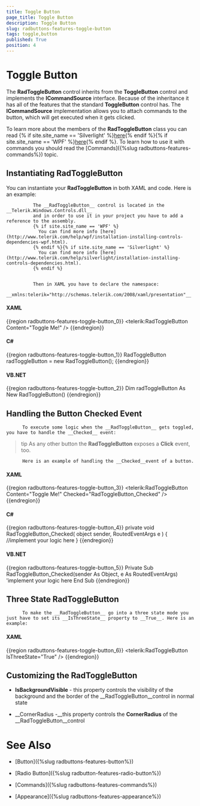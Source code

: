 ```yaml
---
title: Toggle Button
page_title: Toggle Button
description: Toggle Button
slug: radbuttons-features-toggle-button
tags: toggle,button
published: True
position: 4
---
```


# Toggle Button



The __RadToggleButton__ control inherits from the __ToggleButton__ control and implements the __ICommandSource__ interface. Because of the inheritance it has all of the features that the standard __ToggleButton__ control has. The __ICommandSource__ implementation allows you to attach commands to the button, which will get executed when it gets clicked.
	  

To learn more about the members of the __RadToggleButton__ class you can read
		{% if site.site_name == 'Silverlight' %}[here](http://www.telerik.com/help/silverlight/allmembers_t_telerik_windows_controls_radtogglebutton.html){% endif %}{% if site.site_name == 'WPF' %}[here](http://www.telerik.com/help/wpf/allmembers_t_telerik_windows_controls_radtogglebutton.html){% endif %}.
		To learn how to use it with commands you should read the [Commands]({%slug radbuttons-features-commands%}) topic.
	  

## Instantiating RadToggleButton

You can instantiate your __RadToggleButton__ in both XAML and code. Here is an example:
		

>


			  The __RadToggleButton__ control is located in the __Telerik.Windows.Controls.dll__
			  and in order to use it in your project you have to add a reference to the assembly.
			  {% if site.site_name == 'WPF' %}
				You can find more info [here](http://www.telerik.com/help/wpf/installation-installing-controls-dependencies-wpf.html).
			  {% endif %}{% if site.site_name == 'Silverlight' %}
				You can find more info [here](http://www.telerik.com/help/silverlight/installation-installing-controls-dependencies.html).
			  {% endif %}


			  Then in XAML you have to declare the namespace:
			  __xmlns:telerik="http://schemas.telerik.com/2008/xaml/presentation"__

#### __XAML__

{{region radbuttons-features-toggle-button_0}}
	<telerik:RadToggleButton Content="Toggle Me!" />
	{{endregion}}



#### __C#__

{{region radbuttons-features-toggle-button_1}}
	RadToggleButton radToggleButton = new RadToggleButton();
	{{endregion}}



#### __VB.NET__

{{region radbuttons-features-toggle-button_2}}
	Dim radToggleButton As New RadToggleButton()
	{{endregion}}



## Handling the Button Checked Event


		  To execute some logic when the __RadToggleButton__ gets toggled, you have to handle the __Checked__ event:
		

>tip
		  As any other button the __RadToggleButton__ exposes a __Click__ event, too.
		


		  Here is an example of handling the __Checked__event of a button.
		

#### __XAML__

{{region radbuttons-features-toggle-button_3}}
	<telerik:RadToggleButton Content="Toggle Me!" Checked="RadToggleButton_Checked" />
	{{endregion}}



#### __C#__

{{region radbuttons-features-toggle-button_4}}
	private void RadToggleButton_Checked( object sender, RoutedEventArgs e )
	{
	    //implement your logic here
	}
	{{endregion}}



#### __VB.NET__

{{region radbuttons-features-toggle-button_5}}
	Private Sub RadToggleButton_Checked(sender As Object, e As RoutedEventArgs)
	 'implement your logic here
	End Sub
	{{endregion}}



## Three State RadToggleButton


		  To make the __RadToggleButton__ go into a three state mode you just have to set its __IsThreeState__ property to __True__. Here is an example:
		

#### __XAML__

{{region radbuttons-features-toggle-button_6}}
	<telerik:RadToggleButton IsThreeState="True" />
	{{endregion}}



## Customizing the RadToggleButton

* __IsBackgroundVisible__ - this property controls the visibility of the background and the border of the __RadToggleButton__control in normal state
		  

* __CornerRadius -__this property controls the __CornerRadius__ of the __RadToggleButton__control
		  

# See Also

 * [Button]({%slug radbuttons-features-button%})

 * [Radio Button]({%slug radbutton-features-radio-button%})

 * [Commands]({%slug radbuttons-features-commands%})

 * [Appearance]({%slug radbuttons-features-appearance%})

